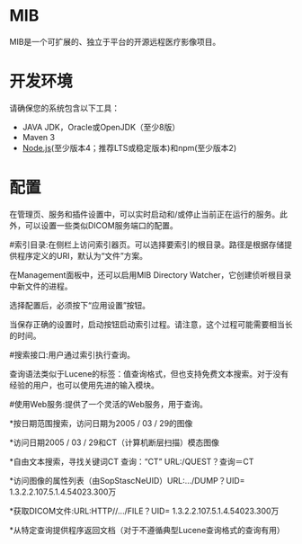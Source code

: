 # MIB
MIB是一个可扩展的、独立于平台的开源远程医疗影像项目。

# 开发环境

请确保您的系统包含以下工具：

- JAVA JDK，Oracle或OpenJDK（至少8版）
- Maven 3
- [Node.js](https://nodejs.org/en/download/)(至少版本4；推荐LTS或稳定版本)和npm(至少版本2)

# 配置
在管理页、服务和插件设置中，可以实时启动和/或停止当前正在运行的服务。此外，可以设置一些类似DICOM服务端口的配置。

#索引目录:在侧栏上访问索引器页。可以选择要索引的根目录。路径是根据存储提供程序定义的URI，默认为“文件”方案。

在Management面板中，还可以启用MIB Directory Watcher，它创建侦听根目录中新文件的进程。

选择配置后，必须按下“应用设置”按钮。

当保存正确的设置时，启动按钮启动索引过程。请注意，这个过程可能需要相当长的时间。

#搜索接口:用户通过索引执行查询。

查询语法类似于Lucene的标签：值查询格式，但也支持免费文本搜索。对于没有经验的用户，也可以使用先进的输入模块。

#使用Web服务:提供了一个灵活的Web服务，用于查询。

*按日期范围搜索，访问日期为2005 / 03 / 29的图像

 *访问日期2005 / 03 / 29和CT（计算机断层扫描）模态图像

*自由文本搜索，寻找关键词CT
   查询：“CT”  URL:/QUEST？查询＝CT

*访问图像的属性列表（由SopStascNeUID）URL:.../DUMP？UID= 1.3.2.2.107.5.1.4.54023.300万

*获取DICOM文件:URL:HTTP//.../FILE？UID= 1.3.2.2.107.5.1.4.54023.300万

*从特定查询提供程序返回文档（对于不遵循典型Lucene查询格式的查询有用）
